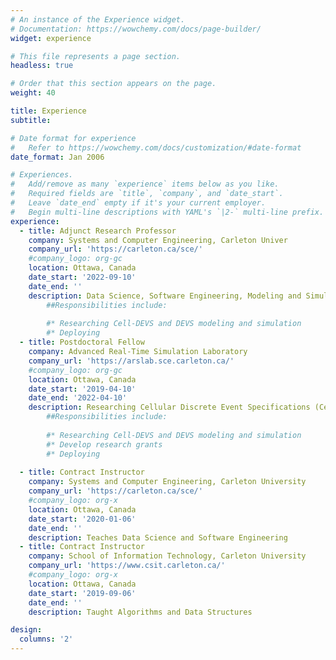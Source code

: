 ```yaml
---
# An instance of the Experience widget.
# Documentation: https://wowchemy.com/docs/page-builder/
widget: experience

# This file represents a page section.
headless: true

# Order that this section appears on the page.
weight: 40

title: Experience
subtitle:

# Date format for experience
#   Refer to https://wowchemy.com/docs/customization/#date-format
date_format: Jan 2006

# Experiences.
#   Add/remove as many `experience` items below as you like.
#   Required fields are `title`, `company`, and `date_start`.
#   Leave `date_end` empty if it's your current employer.
#   Begin multi-line descriptions with YAML's `|2-` multi-line prefix.	
experience:
  - title: Adjunct Research Professor
    company: Systems and Computer Engineering, Carleton Univer
    company_url: 'https://carleton.ca/sce/'
    #company_logo: org-gc
    location: Ottawa, Canada
    date_start: '2022-09-10'
    date_end: ''
    description: Data Science, Software Engineering, Modeling and Simulation
        ##Responsibilities include:
        
        #* Researching Cell-DEVS and DEVS modeling and simulation
        #* Deploying
  - title: Postdoctoral Fellow
    company: Advanced Real-Time Simulation Laboratory
    company_url: 'https://arslab.sce.carleton.ca/'
    #company_logo: org-gc
    location: Ottawa, Canada
    date_start: '2019-04-10'
    date_end: '2022-04-10'
    description: Researching Cellular Discrete Event Specifications (Cell-DEVS) Modeling and Simulation #|2-
        ##Responsibilities include:
        
        #* Researching Cell-DEVS and DEVS modeling and simulation
        #* Develop research grants
        #* Deploying
        
  - title: Contract Instructor
    company: Systems and Computer Engineering, Carleton University
    company_url: 'https://carleton.ca/sce/'
    #company_logo: org-x
    location: Ottawa, Canada
    date_start: '2020-01-06'
    date_end: ''
    description: Teaches Data Science and Software Engineering
  - title: Contract Instructor
    company: School of Information Technology, Carleton University
    company_url: 'https://www.csit.carleton.ca/'
    #company_logo: org-x
    location: Ottawa, Canada
    date_start: '2019-09-06'
    date_end: ''
    description: Taught Algorithms and Data Structures

design:
  columns: '2'
---
```

